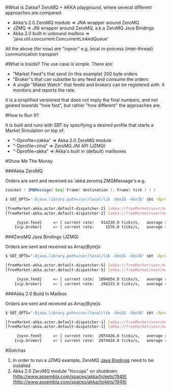 #What is Zakka?
ZeroMQ + AKKA playground, where several different approaches are compared:

* Akka's 2.0 ZeroMQ module => JNA wrapper around ZeroMQ
* JZMQ => JNI wrapper around ZeroMQ, a.k.a ZeroMQ Java Bindings
* Akka 2.0 built in unbound mailbox => 'java.util.concurrent.ConcurrentLinkedQueue'

All the above (for now) are "inproc" e.g. local in-process (inter-thread) communication transport

#What is Inside?
The use case is simple. There are:

* "Market Feed"s that send (in this example) 200 byte orders
* "Broker"s that can subsribe to any feed and consume the orders
* A single "Maket Watch" that feeds and brokers can be registered with. It monitors and reports the rate.

It is a simplified versioned that does not imply the final numbers, and not geared towards "how fast", but rather "how different" the approaches are.

#How to Run It?

It is built and runs with SBT by specifying a desired profile that starts a Market Simulation on top of:

* "-Dprofile=zakka" => Akka 2.0 ZeroMQ module
* "-Dprofile=zmq" => ZeroMQ JNI API (JZMQ)
* "-Dprofile=akka" => Akka's built in (default) mailboxes

#Show Me The Money

###Akka ZeroMQ

Orders are sent and received as 'akka.zeromq.ZMQMessage's e.g. 

```scala
zsocket ! ZMQMessage( Seq( Frame( destination ), Frame( tick ) ) )
```

```bash
$ SBT_OPTS="-Djava.library.path=/usr/local/lib -Xms2G -Xmx3G" sbt -Dprofile=zakka clean run                           (master ✔) 

[freeMarket-akka.actor.default-dispatcher-2] [akka://freeMarket/user/marketWatch] registered a feed     [nyse.feed]
[freeMarket-akka.actor.default-dispatcher-2] [akka://freeMarket/user/marketWatch] registered a broker   [vip.broker]

     {nyse.feed}     => [ current rate:   914230.0 ticks/s,   average rate:    777879.0 ticks/s  ]
    {vip.broker}     => [ current rate:     1576.0 ticks/s,   average rate:      1431.0 ticks/s  ]
```


###ZeroMQ Java Bindings (JZMQ)

Orders are sent and received as Array[Byte]s

```bash
$ SBT_OPTS="-Djava.library.path=/usr/local/lib -Xms2G -Xmx3G" sbt -Dprofile=zmq clean run                             (master ✔) 

[freeMarket-akka.actor.default-dispatcher-5] [akka://freeMarket/user/marketWatch] registered a feed	     [nyse.feed]
[freeMarket-akka.actor.default-dispatcher-5] [akka://freeMarket/user/marketWatch] registered a broker	 [vip.broker]

     {nyse.feed}	 => [ current rate:  1094854.0 ticks/s,   average rate:   1034253.0 ticks/s  ]
    {vip.broker}	 => [ current rate:   296233.0 ticks/s,   average rate:    272157.0 ticks/s  ]
```

###Akka 2.0 Build In Mailbox

Orders are sent and received as Array[Byte]s

```bash
$ SBT_OPTS="-Djava.library.path=/usr/local/lib -Xms2G -Xmx3G" sbt -Dprofile=akka clean run                            (master ✔)

[freeMarket-akka.actor.default-dispatcher-1] [akka://freeMarket/user/marketWatch] registered a feed	     [nyse.feed]
[freeMarket-akka.actor.default-dispatcher-1] [akka://freeMarket/user/marketWatch] registered a broker	 [vip.broker]

     {nyse.feed}	 => [ current rate:  2074426.0 ticks/s,   average rate:   1995846.0 ticks/s  ]
    {vip.broker}	 => [ current rate:  2074434.0 ticks/s,   average rate:   1995846.0 ticks/s  ]
```

#Gotchas

1. In order to run a JZMQ example, ZeroMQ [Java Bindings](https://github.com/zeromq/jzmq) need to be installed
2. Akka 2.0 ZeroMQ module "hiccups" on shutdown: [http://www.assembla.com/spaces/akka/tickets/1949](http://www.assembla.com/spaces/akka/tickets/1949) 
